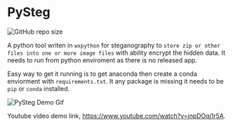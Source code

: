 # PySteg

![GitHub repo size](https://img.shields.io/github/repo-size/quickgrid/PySteg?style=flat-square)

A python tool writen in `wxpython` for steganography to `store zip or other files into one or more image files` with ability encrypt the hidden data. It needs to run from python enviroment as there is no released app. 

Easy way to get it running is to get anaconda then create a conda enviorment with `requirements.txt`. It any package is missing it needs to be `pip` or `conda` installed.


![PySteg Demo Gif](PySteg.gif)


Youtube video demo link, https://www.youtube.com/watch?v=jnpDOqj1r5A.
